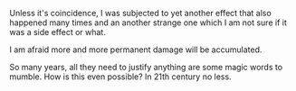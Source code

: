 Unless it's coincidence, I was subjected to yet another effect that also happened many times and an another strange one which I am not sure if it was a side effect or what.

I am afraid more and more permanent damage will be accumulated.

So many years, all they need to justify anything are some magic words to mumble. How is this even possible? In 21th century no less.
